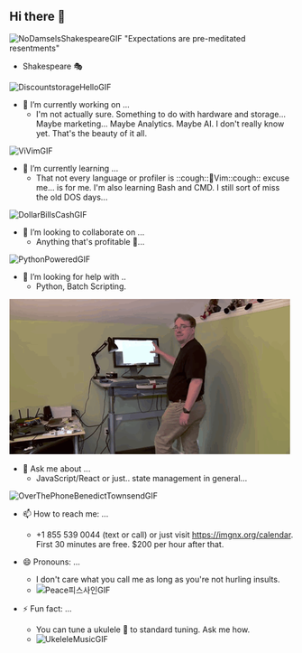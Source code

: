 ## Hi there 👋

![NoDamselsShakespeareGIF](https://github.com/user-attachments/assets/e856b97d-8510-4a0a-b01b-4aab63e2b660)
"Expectations are pre-meditated resentments"
- Shakespeare 🎭

![DiscountstorageHelloGIF](https://github.com/user-attachments/assets/45c109a3-3fb6-4a69-8bf2-dd3c77809c3a)
- 🔭 I’m currently working on ...
  * I'm not actually sure. Something to do with hardware and storage... Maybe marketing... Maybe Analytics. Maybe AI. I don't really know yet. That's the beauty of it all.

![ViVimGIF](https://github.com/user-attachments/assets/ce4bbf5e-af80-47dd-a7ad-210b4fef78fc)
- 🌱 I’m currently learning ...
  * That not every language or profiler is ::cough::🤖Vim::cough:: excuse me... is for me. I'm also learning Bash and CMD. I still sort of miss the old DOS days...

![DollarBillsCashGIF](https://github.com/user-attachments/assets/aba114d8-8833-41b6-81bb-8d95f73274e7)
- 👯 I’m looking to collaborate on ...
  * Anything that's profitable 🤑...

![PythonPoweredGIF](https://github.com/user-attachments/assets/bb671b9e-c85d-461f-ae2e-cf5d7fd17b27)
- 🤔 I’m looking for help with ..
  * Python, Batch Scripting.

![alt text](image.png)
- 💬 Ask me about ...
  * JavaScript/React or just.. state management in general...
 
![OverThePhoneBenedictTownsendGIF](https://github.com/user-attachments/assets/1ade38a9-dc16-47c1-84f1-6abfb62e4029)
- 📫 How to reach me: ...
  * +1 855 539 0044 (text or call) or just visit https://imgnx.org/calendar. First 30 minutes are free. $200 per hour after that.
  

- 😄 Pronouns: ...
  * I don't care what you call me as long as you're not hurling insults.
  * ![Peace피스사인GIF](https://github.com/user-attachments/assets/8eed838c-c76a-49fa-80e4-bb9fe63551c4)

- ⚡ Fun fact: ...
  * You can tune a ukulele 🌺 to standard tuning. Ask me how.
  * ![UkeleleMusicGIF](https://github.com/user-attachments/assets/29d5b567-f2dd-4f1a-8fa6-013fddc0151c)

